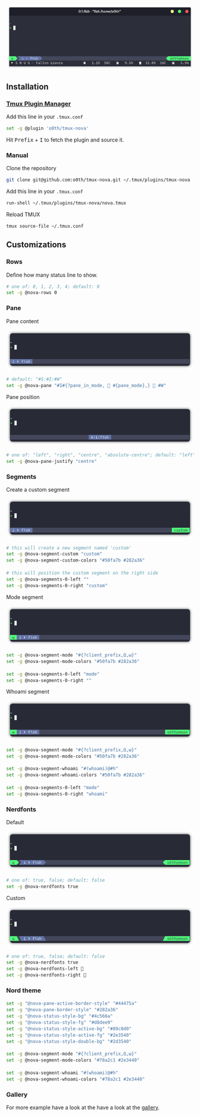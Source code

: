 <p align="center">
  <a>
    <img src="assets/screenshot.png" alt="screenshot">
  </a>
</p>

## Installation


### [Tmux Plugin Manager](https://github.com/tmux-plugins/tpm)

Add this line in your `.tmux.conf`

```bash
set -g @plugin 'o0th/tmux-nova'
```

Hit <kbd>Prefix</kbd> + <kbd>I</kbd> to fetch the plugin and source it.

### Manual

Clone the repository

```bash
git clone git@github.com:o0th/tmux-nova.git ~/.tmux/plugins/tmux-nova
```

Add this line in your `.tmux.conf`

```bash
run-shell ~/.tmux/plugins/tmux-nova/nova.tmux
```

Reload TMUX

```bash
tmux source-file ~/.tmux.conf
```

## Customizations

### Rows

Define how many status line to show.

```bash
# one of: 0, 1, 2, 3, 4; default: 0
set -g @nova-rows 0
```

### Pane

Pane content

<p align="center">
  <a><img src="assets/tmux-nova-pane.png" alt="screenshot"></a>
</p>

```bash
# default: "#S:#I:#W"
set -g @nova-pane "#I#{?pane_in_mode,  #{pane_mode},}  #W"
```

Pane position

<p align="center">
  <a><img src="assets/tmux-nova-pane-centre.png" alt="screenshot"></a>
</p>

```bash
# one of: "left", "right", "centre", "absolute-centre"; default: "left"
set -g @nova-pane-justify "centre"
```

### Segments

Create a custom segment

<p align="center">
  <a><img src="assets/tmux-nova-segment-custom.png" alt="screenshot"></a>
</p>

```bash
# this will create a new segment named 'custom'
set -g @nova-segment-custom "custom"
set -g @nova-segment-custom-colors "#50fa7b #282a36"

# this will position the custom segment on the right side
set -g @nova-segments-0-left ""
set -g @nova-segments-0-right "custom"
```

Mode segment

<p align="center">
  <a><img src="assets/tmux-nova-segment-mode.png" alt="screenshot"></a>
</p>

```bash
set -g @nova-segment-mode "#{?client_prefix,Ω,ω}"
set -g @nova-segment-mode-colors "#50fa7b #282a36"

set -g @nova-segments-0-left "mode"
set -g @nova-segments-0-right ""
```

Whoami segment

<p align="center">
  <a><img src="assets/tmux-nova-segment-whoami.png" alt="screenshot"></a>
</p>

```bash
set -g @nova-segment-mode "#{?client_prefix,Ω,ω}"
set -g @nova-segment-mode-colors "#50fa7b #282a36"

set -g @nova-segment-whoami "#(whoami)@#h"
set -g @nova-segment-whoami-colors "#50fa7b #282a36"

set -g @nova-segments-0-left "mode"
set -g @nova-segments-0-right "whoami"
```

### Nerdfonts

Default

<p align="center">
  <a><img src="assets/tmux-nova-nerdfonts.png" alt="screenshot"></a>
</p>

```bash
# one of: true, false; default: false
set -g @nova-nerdfonts true
```

Custom

<p align="center">
  <a><img src="assets/tmux-nova-nerdfonts-custom.png" alt="screenshot"></a>
</p>

```bash
# one of: true, false; default: false
set -g @nova-nerdfonts true
set -g @nova-nerdfonts-left 
set -g @nova-nerdfonts-right 
```

### Nord theme

```bash
set -g "@nova-pane-active-border-style" "#44475a"
set -g "@nova-pane-border-style" "#282a36"
set -g "@nova-status-style-bg" "#4c566a"
set -g "@nova-status-style-fg" "#d8dee9"
set -g "@nova-status-style-active-bg" "#89c0d0"
set -g "@nova-status-style-active-fg" "#2e3540"
set -g "@nova-status-style-double-bg" "#2d3540"

set -g @nova-segment-mode "#{?client_prefix,Ω,ω}"
set -g @nova-segment-mode-colors "#78a2c1 #2e3440"

set -g @nova-segment-whoami "#(whoami)@#h"
set -g @nova-segment-whoami-colors "#78a2c1 #2e3440"
```

### Gallery

For more example have a look at the have a look at the [gallery](gallery.md).

